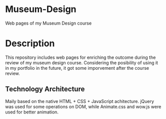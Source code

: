 # Museum-Design
Web pages of my Museum Design course

# Description
This repository includes web pages for enriching the outcome during the review of my museum design  course. Considering the posibility of using it in my portfolio in the future, it got some imporvement after the course review.

## Technology Architecture
Maily based on the native HTML + CSS + JavaScript achitecture. jQuery was used for some operations on DOM, while Animate.css and wow.js were used for better animation.

